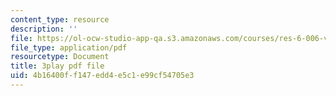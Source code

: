 ```yaml
---
content_type: resource
description: ''
file: https://ol-ocw-studio-app-qa.s3.amazonaws.com/courses/res-6-006-video-demonstrations-in-lasers-and-optics-spring-2008/4b16400ff147edd4e5c1e99cf54705e3_Vp4udMmeH7M.pdf
file_type: application/pdf
resourcetype: Document
title: 3play pdf file
uid: 4b16400f-f147-edd4-e5c1-e99cf54705e3
---
```

